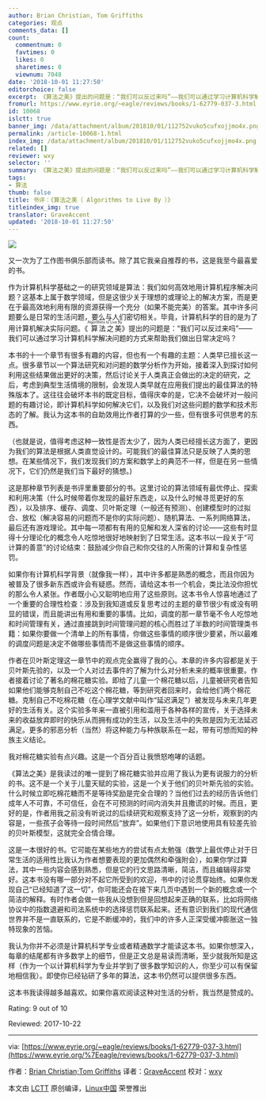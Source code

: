```yaml
---
author: Brian Christian, Tom Griffiths
categories: 观点
comments_data: []
count:
  commentnum: 0
  favtimes: 0
  likes: 0
  sharetimes: 0
  viewnum: 7048
date: '2018-10-01 11:27:50'
editorchoice: false
excerpt: 《算法之美》提出的问题是：“我们可以反过来吗”——我们可以通过学习计算机科学解决问题的方式来帮助我们做出日常决定吗？
fromurl: https://www.eyrie.org/~eagle/reviews/books/1-62779-037-3.html
id: 10068
islctt: true
banner_img: /data/attachment/album/201810/01/112752vuko5cufxojjmo4x.png
permalink: /article-10068-1.html
index_img: /data/attachment/album/201810/01/112752vuko5cufxojjmo4x.png.thumb.jpg
related: []
reviewer: wxy
selector: ''
summary: 《算法之美》提出的问题是：“我们可以反过来吗”——我们可以通过学习计算机科学解决问题的方式来帮助我们做出日常决定吗？
tags:
- 算法
thumb: false
title: 书评：《算法之美（ Algorithms to Live By ）》
titleindex_img: true
translator: GraveAccent
updated: '2018-10-01 11:27:50'
---
```


![](/data/attachment/album/201810/01/112752vuko5cufxojjmo4x.png)


又一次为了工作图书俱乐部而读书。除了其它我亲自推荐的书，这是我至今最喜爱的书。


作为计算机科学基础之一的研究领域是算法：我们如何高效地用计算机程序解决问题？这基本上属于数学领域，但是这很少关于理想的或理论上的解决方案，而是更在于最高效地利用有限的资源获得一个充分（如果不能完美）的答案。其中许多问题要么是日常的生活问题，要么与人们密切相关。毕竟，计算机科学的目的是为了用计算机解决实际问题。《<ruby> 算法之美 <rt>  Algorithms to Live By </rt></ruby>》提出的问题是：“我们可以反过来吗”——我们可以通过学习计算机科学解决问题的方式来帮助我们做出日常决定吗？


本书的十一个章节有很多有趣的内容，但也有一个有趣的主题：人类早已擅长这一点。很多章节以一个算法研究和对问题的数学分析作为开始，接着深入到探讨如何利用这些结果做出更好的决策，然后讨论关于人类真正会做出的决定的研究，之后，考虑到典型生活情境的限制，会发现人类早就在应用我们提出的最佳算法的特殊版本了。这往往会破坏本书的既定目标，值得庆幸的是，它决不会破坏对一般问题的有趣讨论，即计算机科学如何解决它们，以及我们对这些问题的数学和技术形态的了解。我认为这本书的自助效用比作者打算的少一些，但有很多可供思考的东西。


（也就是说，值得考虑这种一致性是否太少了，因为人类已经擅长这方面了，更因为我们的算法是根据人类直觉设计的。可能我们的最佳算法只是反映了人类的思想。在某些情况下，我们发现我们的方案和数学上的典范不一样，但是在另一些情况下，它们仍然是我们当下最好的猜想。)


这是那种章节列表是书评里重要部分的书。这里讨论的算法领域有最优停止、探索和利用决策（什么时候带着你发现的最好东西走，以及什么时候寻觅更好的东西），以及排序、缓存、调度、贝叶斯定理（一般还有预测）、创建模型时的过拟合、放松（解决容易的问题而不是你的实际问题）、随机算法、一系列网络算法，最后还有游戏理论。其中每一项都有有用的见解和发人深省的讨论——这些有时显得十分理论化的概念令人吃惊地很好地映射到了日常生活。这本书以一段关于“可计算的善意”的讨论结束：鼓励减少你自己和你交往的人所需的计算和复杂性惩罚。


如果你有计算机科学背景（就像我一样），其中许多都是熟悉的概念，而且你因为被普及了很多新东西或许会有疑惑。然而，请给这本书一个机会，类比法没你担忧的那么令人紧张。作者既小心又聪明地应用了这些原则。这本书令人惊喜地通过了一个重要的合理性检查：涉及到我知道或反复思考过的主题的章节很少有或没有明显的错误，而且能讲出有用和重要的事情。比如，调度的那一章节毫不令人吃惊地和时间管理有关，通过直接跳到时间管理问题的核心而胜过了半数的时间管理类书籍：如果你要做一个清单上的所有事情，你做这些事情的顺序很少要紧，所以最难的调度问题是决定不做哪些事情而不是做这些事情的顺序。


作者在贝叶斯定理这一章节中的观点完全赢得了我的心。本章的许多内容都是关于贝叶斯先验的，以及一个人对过去事件的了解为什么对分析未来的概率很重要。作者接着讨论了著名的棉花糖实验。即给了儿童一个棉花糖以后，儿童被研究者告知如果他们能够克制自己不吃这个棉花糖，等到研究者回来时，会给他们两个棉花糖。克制自己不吃棉花糖（在心理学文献中叫作“延迟满足”）被发现与未来几年更好的生活有关。这个实验多年来一直被引用和滥用于各种各样的宣传，关于选择未来的收益放弃即时的快乐从而拥有成功的生活，以及生活中的失败是因为无法延迟满足。更多的邪恶分析（当然）将这种能力与种族联系在一起，带有可想而知的种族主义结论。


我对棉花糖实验有点兴趣。这是一个百分百让我愤怒咆哮的话题。


《算法之美》是我读过的唯一提到了棉花糖实验并应用了我认为更有说服力的分析的书。这不是一个关于儿童天赋的实验，这是一个关于他们的贝叶斯先验的实验。什么时候立即吃棉花糖而不是等待奖励是完全合理的？当他们过去的经历告诉他们成年人不可靠，不可信任，会在不可预测的时间内消失并且撒谎的时候。而且，更好的是，作者用我之前没有听说过的后续研究和观察支持了这一分析，观察到的内容是，一些孩子会等待一段时间然后“放弃”。如果他们下意识地使用具有较差先验的贝叶斯模型，这就完全合情合理。


这是一本很好的书。它可能在某些地方的尝试有点太勉强（数学上最优停止对于日常生活的适用性比我认为作者想要表现的更加偶然和牵强附会），如果你学过算法，其中一些内容会感到熟悉，但是它的行文思路清晰，简洁，而且编辑得非常好。这本书没有哪一部分对不起它所受到的欢迎，书中的讨论贯穿始终。如果你发现自己“已经知道了这一切”，你可能还会在接下来几页中遇到一个新的概念或一个简洁的解释。有时作者会做一些我从没想到但是回想起来正确的联系，比如将网络协议中的指数退避和司法系统中的选择惩罚联系起来。还有意识到我们的现代通信世界并不是一直联系的，它是不断缓冲的，我们中的许多人正深受缓冲膨胀这一独特现象的苦恼。


我认为你并不必须是计算机科学专业或者精通数学才能读这本书。如果你想深入，每章的结尾都有许多数学上的细节，但是正文总是易读而清晰，至少就我所知是这样（作为一个以计算机科学为专业并学到了很多数学知识的人，你至少可以有保留地相信我）。即使你已经钻研了多年的算法，这本书仍然可以提供很多东西。


这本书我读得越多越喜欢。如果你喜欢阅读这种对生活的分析，我当然是赞成的。


Rating: 9 out of 10


Reviewed: 2017-10-22




---


via: [https://www.eyrie.org/~eagle/reviews/books/1-62779-037-3.html](https://www.eyrie.org/%7Eeagle/reviews/books/1-62779-037-3.html)


作者：[Brian Christian;Tom Griffiths](https://www.eyrie.org) 译者：[GraveAccent](https://github.com/GraveAccent) 校对：[wxy](https://github.com/wxy)


本文由 [LCTT](https://github.com/LCTT/TranslateProject) 原创编译，[Linux中国](https://linux.cn/) 荣誉推出